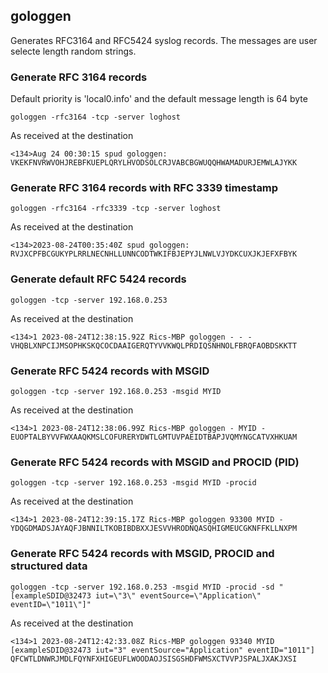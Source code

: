 ## gologgen

Generates RFC3164 and RFC5424 syslog records.  The messages are user selecte length random strings.


### Generate RFC 3164 records

Default priority is 'local0.info' and the default message length is 64 byte

    gologgen -rfc3164 -tcp -server loghost

As received at the destination

    <134>Aug 24 00:30:15 spud gologgen: VKEKFNVRWVOHJREBFKUEPLQRYLHVODSOLCRJVABCBGWUQQHWAMADURJEMWLAJYKK

### Generate RFC 3164 records with RFC 3339 timestamp

    gologgen -rfc3164 -rfc3339 -tcp -server loghost

As received at the destination

    <134>2023-08-24T00:35:40Z spud gologgen: RVJXCPFBCGUKYPLRRLNECNHLLUNNCODTWKIFBJEPYJLNWLVJYDKCUXJKJEFXFBYK

### Generate default RFC 5424 records

    gologgen -tcp -server 192.168.0.253

As received at the destination

    <134>1 2023-08-24T12:38:15.92Z Rics-MBP gologgen - - - VHQBLXNPCIJMSOPHKSKQCOCDAAIGERQTYVVKWQLPRDIQSNHNOLFBRQFAOBDSKKTT

### Generate RFC 5424 records with MSGID

    gologgen -tcp -server 192.168.0.253 -msgid MYID

As received at the destination

    <134>1 2023-08-24T12:38:06.99Z Rics-MBP gologgen - MYID - EUOPTALBYVVFWXAAQKMSLCOFURERYDWTLGMTUVPAEIDTBAPJVQMYNGCATVXHKUAM

### Generate RFC 5424 records with MSGID and PROCID (PID)

    gologgen -tcp -server 192.168.0.253 -msgid MYID -procid

As received at the destination

    <134>1 2023-08-24T12:39:15.17Z Rics-MBP gologgen 93300 MYID - YDQGDMADSJAYAQFJBNNILTKOBIBDBXXJESVVHRODNQASQHIGMEUCGKNFFKLLNXPM

### Generate RFC 5424 records with MSGID, PROCID and structured data

    gologgen -tcp -server 192.168.0.253 -msgid MYID -procid -sd "[exampleSDID@32473 iut=\"3\" eventSource=\"Application\" eventID=\"1011\"]"

As received at the destination

    <134>1 2023-08-24T12:42:33.08Z Rics-MBP gologgen 93340 MYID [exampleSDID@32473 iut="3" eventSource="Application" eventID="1011"] QFCWTLDNWRJMDLFQYNFXHIGEUFLWOODAOJSISGSHDFWMSXCTVVPJSPALJXAKJXSI
